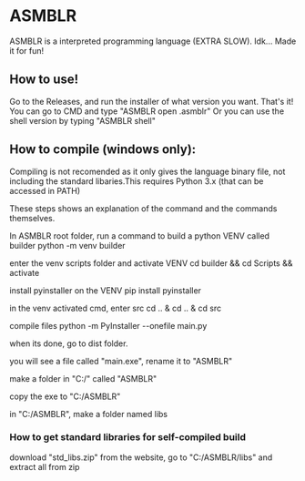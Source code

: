 # ASMBLR
ASMBLR is a interpreted programming language (EXTRA SLOW). Idk... Made it for fun!

## How to use!
Go to the Releases, and run the installer of what version you want. That's it!
You can go to CMD and type "ASMBLR open <file>.asmblr"
Or you can use the shell version by typing "ASMBLR shell"

## How to compile (windows only):
Compiling is not recomended as it only gives the language binary file, not including the standard libaries.This requires Python 3.x (that can be accessed in PATH)

These steps shows an explanation of the command and the commands themselves.

In ASMBLR root folder, run a command to build a python VENV called builder
python -m venv builder


enter the venv scripts folder and activate VENV
cd builder && cd Scripts && activate


install pyinstaller on the VENV
pip install pyinstaller


in the venv activated cmd, enter src
cd .. & cd .. & cd src


compile files
python -m PyInstaller --onefile main.py


when its done, go to dist folder.

you will see a file called "main.exe", rename it to "ASMBLR"

make a folder in "C:/" called "ASMBLR"

copy the exe to "C:/ASMBLR"

in "C:/ASMBLR", make a folder named libs

### How to get standard libraries for self-compiled build
download "std_libs.zip" from the website, go to "C:/ASMBLR/libs" and extract all from zip
